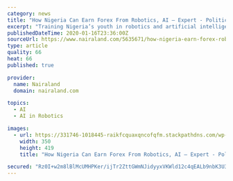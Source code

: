 ```yaml
---
category: news
title: "How Nigeria Can Earn Forex From Robotics, AI ― Expert - Politics - Nairaland"
excerpt: "Training Nigeria’s youth in robotics and artificial intelligence (AI) will eventually give Nigeria forex earnings. This is because companies in the Western world have a demand for affordable robotics and AI products and Nigeria is in a good position to provide such. This is the position of Dr Olusola Ayoola, a robotics and AI expert ..."
publishedDateTime: 2020-01-16T23:36:00Z
sourceUrl: https://www.nairaland.com/5635671/how-nigeria-earn-forex-robotics
type: article
quality: 66
heat: 66
published: true

provider:
  name: Nairaland
  domain: nairaland.com

topics:
  - AI
  - AI in Robotics

images:
  - url: https://331746-1018445-raikfcquaxqncofqfm.stackpathdns.com/wp-content/uploads/2020/01/Ayoola-Olusola-1.jpg
    width: 350
    height: 419
    title: "How Nigeria Can Earn Forex From Robotics, AI ― Expert - Politics - Nairaland"

secured: "Rz0I+w2m8lBlMcUMHPKer/ijTr2ZttGWmNJidyyxVKWld12c4qEALb9nbK3U3VXj36HO3Sj/yxn/xygQbO9yhR3Pv/mlKr25EQ3HLpYl6LH0lMUZqVKlm+PypN+aCpeiaANt1pCtIKv5meJtYdGPIbFj4TEx+hVUcYLi77Egu70db4K1fKXTPem9DWI2nqds0/wFGclZfv2IY9BZ5k6tNyXgekOLqgkR58Pzl+2q1YsuyaxT5/WlJgQAjxYYLNys31VqMn3J4FXaU/kL1t+zwdkO3hQQUr35DkRhpeZWP1A=;G5Cw92rqT2kpmRW/7pTmBg=="
---
```


